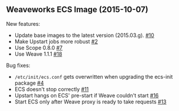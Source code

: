 ## Weaveworks ECS Image (2015-10-07)

New features:
- Update base images to the latest version (2015.03.g).
  [#10](https://github.com/weaveworks/integrations/pull/10)
- Make Upstart jobs more robust
  [#2](https://github.com/weaveworks/integrations/issues/2)
- Use Scope 0.8.0
  [#7](https://github.com/weaveworks/integrations/pull/7)
- Use Weave 1.1.1
  [#18](https://github.com/weaveworks/integrations/pull/18)

Bug fixes:
- `/etc/init/ecs.conf` gets overwritten when upgrading the ecs-init package
  [#4](https://github.com/weaveworks/integrations/issues/4)
- ECS doesn't stop correctly
  [#11](https://github.com/weaveworks/integrations/issues/11)
- Upstart hangs on ECS' pre-start if Weave couldn't start
  [#16](https://github.com/weaveworks/integrations/issues/16)
- Start ECS only after Weave proxy is ready to take requests
  [#13](https://github.com/weaveworks/integrations/issues/13)
